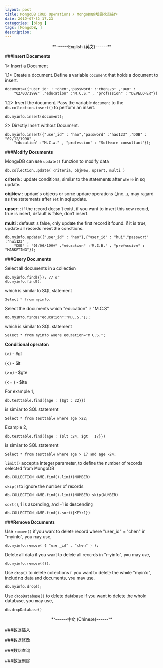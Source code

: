 ```yaml
---
layout: post
title: MongoDB CRUD Operations / MongoDB的增删改查操作
date: 2015-07-23 17:23
categories: [blog ]
tags: [MongoDB, ]
description:
---
```



<center>**------English (英文)------**</center>


###<b>Insert Documents</b>

1> Insert a Document

1.1> Create a document.
Define a variable `document` that holds a document to insert.

	document=({"user_id" : "chen","password" :"chen123" ,"DOB" :
		"02/03/1992" ,"education" :"M.C.S." , "profession" : "DEVELOPER"})

1.2> Insert the document.
Pass the variable `document` to the `db.collection.insert()` to perform an insert.

	db.myinfo.insert(document);

2> Directly Insert without Document.

	db.myinfo.insert({"user_id" : "hao","password" :"hao123" ,"DOB" : "02/12/1990" ,
		"education" :"M.C.A." , "profession" : "Software consultant"});


###<b>Modify Documents</b>

MongoDB can use `update()` function to modify data.

`db.collection.update( criteria, objNew, upsert, multi )`

<b>criteria</b> : update conditions, similar to the statements after `where` in sql update.

<b>objNew</b> : update's objects or some update operations ($,$inc...), may ragard as the statements after `set` in sql update.

<b>upsert</b> : if the record doesn't exist, if you want to insert this new record, true is insert, default is false, don't insert.

<b>multi</b> : defaust is false, only update the first record it found. if it is true, update all records meet the conditions.


	db.myinfo.update({"user_id" : "hao"},{"user_id" : "hui","password" :"hui123" ,
		"DOB" : "06/06/1990" ,"education" :"M.E.B." , "profession" : "MARKETING"});


###<b>Query Documents</b>

Select all documents in a collection

	db.myinfo.find({}); // or
	db.myinfo.find();

which is similar to SQL statement

	Select * from myinfo;

Select the documents which "education" is "M.C.S"

	db.myinfo.find({"education":"M.C.S."});

which is similar to SQL statement

	Select * from myinfo where education="M.C.S.";

<b>Conditional operator:</b>

(>) - $gt

(<) - $lt

(>=) - $gte

(<= ) - $lte

For example 1,

	db.testtable.find({age : {$gt : 22}})

is similar to SQL statement

	Select * from testtable where age >22;

Example 2,

	db.testtable.find({age : {$lt :24, $gt : 17}})

is similar to SQL statement

	Select * from testtable where age > 17 and age <24;


`limit()` accept a integer parameter, to define the number of records selected from MongoDB

	db.COLLECTION_NAME.find().limit(NUMBER)

`skip()` to ignore the number of records

	db.COLLECTION_NAME.find().limit(NUMBER).skip(NUMBER)

`sort()`, 1 is ascending, and -1 is descending

	db.COLLECTION_NAME.find().sort({KEY:1})


###<b>Remove Documents</b>

Use `remove()`
if you want to delete record where "user_id" = "chen" in "myinfo", you may use,

	db.myinfo.remove( { "user_id" : "chen" } );

Delete all data
if you want to delete all records in "myinfo", you may use,

	db.myinfo.remove({});

Use `drop()` to delete collections
if you want to delete the whole "myinfo", including data and documents, you may use,

	db.myinfo.drop();

Use `dropDatabase()` to delete database
if you want to delete the whole database, you may use,

	db.dropDatabase()



<center>**------中文 (Chinese)------**</center>




###数据插入

###数据修改

###数据查询

###数据删除
